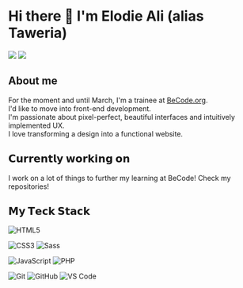 # Hi there 👋 I'm Elodie Ali (alias Taweria)

[![](https://img.shields.io/badge/-@taweria-%23181717?style=flat-square&logo=github)](https://github.com/Taweria)
[![](https://img.shields.io/badge/-@elodieali-%23181717?style=flat-square&logo=linkedin)](https://www.linkedin.com/in/elodie-ali-642726288/)


## About me

For the moment and until March, I'm a trainee at [BeCode.org](https://github.com/becodeorg). <br>
I'd like to move into front-end development. <br>
I'm passionate about pixel-perfect, beautiful interfaces and intuitively implemented UX. <br>
I love transforming a design into a functional website. <br>

## 𝗖𝘂𝗿𝗿𝗲𝗻𝘁𝗹𝘆 𝘄𝗼𝗿𝗸𝗶𝗻𝗴 𝗼𝗻

I work on a lot of things to further my learning at BeCode! Check my repositories!

## 𝗠𝘆 𝗧𝗲𝗰𝗸 𝗦𝘁𝗮𝗰𝗸

![HTML5](https://img.shields.io/badge/-HTML5-%23E44D27?style=flat-square&logo=html5&logoColor=ffffff)

![CSS3](https://img.shields.io/badge/-CSS3-%231572B6?style=flat-square&logo=css3)
![Sass](https://img.shields.io/badge/-Sass-%23CC6699?style=flat-square&logo=sass&logoColor=ffffff)

![JavaScript](https://img.shields.io/badge/-JavaScript-%23F7DF1C?style=flat-square&logo=javascript&logoColor=000000&labelColor=%23F7DF1C&color=%23FFCE5A)
![PHP](https://img.shields.io/badge/-PHP-%23F7DF1C?style=flat-square&logo=php&logoColor=000000&labelColor=B0C4DE&color=B0C4DE)

![Git](https://img.shields.io/badge/-Git-%23F05032?style=flat-square&logo=git&logoColor=%23ffffff)
![GitHub](https://img.shields.io/badge/-GitHub-000000?style=flat-square&logo=github&logoColor=%23ffffff)
![VS Code](https://img.shields.io/badge/-VSCode-%23007ACC?style=flat-square&logo=visual-studio-code)
